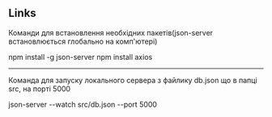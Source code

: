 ## Links

Команди для встановлення необхідних пакетів(json-server встановлюється глобально на комп'ютері)

npm install -g json-server
npm install axios

---

Команда для запуску локального сервера з файлику db.json що в папці src, на порті 5000

json-server --watch src/db.json --port 5000
